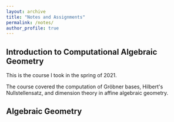 ```yaml
---
layout: archive
title: "Notes and Assignments"
permalink: /notes/
author_profile: true
---
```



<!--{% include base_path %}



{% for post in site.notes %}
  {% include archive-single.html %}
{% endfor %}-->


## Introduction to Computational Algebraic Geometry
This is the course I took in the spring of 2021. 

The course covered the computation of Gröbner bases, Hilbert's Nullstellensatz, and dimension theory in affine algebraic geometry.






## Algebraic Geometry
